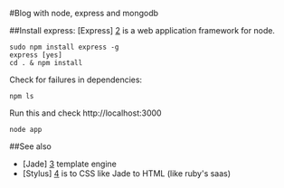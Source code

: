 #Blog with node, express and mongodb

##Install express:
[Express] [2] is a web application framework for node.
```
sudo npm install express -g
express [yes]
cd . & npm install
```

Check for failures in dependencies: 
```
npm ls
```

Run this and check http://localhost:3000
```
node app
```
##See also
 * [Jade] [3] template engine
 * [Stylus] [4] is to CSS like Jade to HTML (like ruby's saas)


[1]: http://howtonode.org/express-mongodb "node - express - Mongodb"
[2]: http://expressjs.com/ "Express"
[3]: http://jade-lang.com/ "Jade template engine"
[4]: http://learnboost.github.io/stylus/ "Stylus"